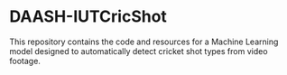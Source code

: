 # DAASH-IUTCricShot
This repository contains the code and resources for a Machine Learning model designed to automatically detect cricket shot types from video footage.
